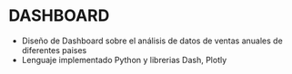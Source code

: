 
# DASHBOARD

* Diseño de Dashboard sobre el análisis de datos de ventas anuales de diferentes paises
* Lenguaje implementado Python y librerias Dash, Plotly
